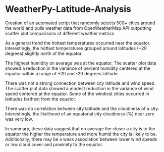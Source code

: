 # WeatherPy-Latitude-Analysis
Creation of an automated script that randomly selects 500+ cities around the world and pulls weather data from OpenWeatherMap API outputting scatter plot comparisons of different weather metrics


As a general trend the hottest temperatures occurred near the equator. Interestingly, the hottest temperatures grouped around latitudes (+20 degrees) slightly north of the equator.



The highest humidity on average was at the equator. The scatter plot data showed a reduction in the variance of percent humidity centered at the equator within a range of +20 and -20 degrees latitude.



There was not a strong connection between city latitude and wind speed. The scatter plot data showed a modest reduction in the variance of wind speed centered at the equator. Some of the windiest cities occurred in latitudes farthest from the equator.



There was no correlation between city latitude and the cloudiness of a city. Interestingly, the likelihood of an equatorial city cloudiness (%) near zero was very low.



In summary, these data suggest that on average the closer a city is to the equator the higher the temperature and more humid the city is likely to be. Additionally, there may be a weak association between lower wind speeds or low cloud cover and proximity to the equator.
